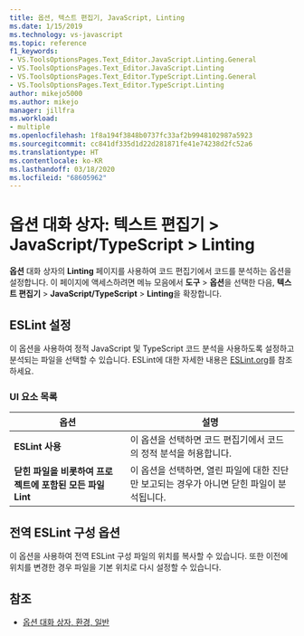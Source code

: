 ```yaml
---
title: 옵션, 텍스트 편집기, JavaScript, Linting
ms.date: 1/15/2019
ms.technology: vs-javascript
ms.topic: reference
f1_keywords:
- VS.ToolsOptionsPages.Text_Editor.JavaScript.Linting.General
- VS.ToolsOptionsPages.Text_Editor.JavaScript.Linting
- VS.ToolsOptionsPages.Text_Editor.TypeScript.Linting.General
- VS.ToolsOptionsPages.Text_Editor.TypeScript.Linting
author: mikejo5000
ms.author: mikejo
manager: jillfra
ms.workload:
- multiple
ms.openlocfilehash: 1f8a194f3848b0737fc33af2b9948102987a5923
ms.sourcegitcommit: cc841df335d1d22d281871fe41e74238d2fc52a6
ms.translationtype: HT
ms.contentlocale: ko-KR
ms.lasthandoff: 03/18/2020
ms.locfileid: "68605962"
---
```

# <a name="options-dialog-box-text-editor--javascripttypescript--linting"></a>옵션 대화 상자: 텍스트 편집기 \> JavaScript/TypeScript \> Linting

**옵션** 대화 상자의 **Linting** 페이지를 사용하여 코드 편집기에서 코드를 분석하는 옵션을 설정합니다. 이 페이지에 액세스하려면 메뉴 모음에서 **도구** > **옵션**을 선택한 다음, **텍스트 편집기** > **JavaScript/TypeScript** > **Linting**을 확장합니다.

## <a name="eslint-settings"></a>ESLint 설정

이 옵션을 사용하여 정적 JavaScript 및 TypeScript 코드 분석을 사용하도록 설정하고 분석되는 파일을 선택할 수 있습니다. ESLint에 대한 자세한 내용은 [ESLint.org](https://eslint.org/)를 참조하세요.

### <a name="uielement-list"></a>UI 요소 목록

|옵션|설명|
|------------|-----------------|
|**ESLint 사용**|이 옵션을 선택하면 코드 편집기에서 코드의 정적 분석을 허용합니다.|
|**닫힌 파일을 비롯하여 프로젝트에 포함된 모든 파일 Lint**|이 옵션을 선택하면, 열린 파일에 대한 진단만 보고되는 경우가 아니면 닫힌 파일이 분석됩니다.|

## <a name="global-eslint-config-options"></a>전역 ESLint 구성 옵션

이 옵션을 사용하여 전역 ESLint 구성 파일의 위치를 복사할 수 있습니다. 또한 이전에 위치를 변경한 경우 파일을 기본 위치로 다시 설정할 수 있습니다.

## <a name="see-also"></a>참조

- [옵션 대화 상자, 환경, 일반](../../ide/reference/general-environment-options-dialog-box.md)